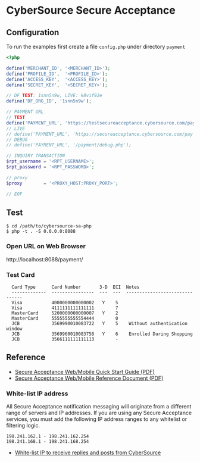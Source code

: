 CyberSource Secure Acceptance
=============================

## Configuration

To run the examples first create a file `config.php` under directory `payment`

```php
<?php

define('MERCHANT_ID', '<MERCHANT_ID>');
define('PROFILE_ID',  '<PROFILE_ID>');
define('ACCESS_KEY',  '<ACCESS_KEY>');
define('SECRET_KEY',  '<SECRET_KEY>');

// DF TEST: 1snn5n9w, LIVE: k8vif92e 
define('DF_ORG_ID', '1snn5n9w');

// PAYMENT URL
// TEST
define('PAYMENT_URL', 'https://testsecureacceptance.cybersource.com/pay');
// LIVE
// define('PAYMENT_URL', 'https://secureacceptance.cybersource.com/pay');
// DEBUG
// define('PAYMENT_URL', '/payment/debug.php');

// INQUIRY TRANSACTION
$rpt_username = '<RPT_USERNAME>';
$rpt_password = '<RPT_PASSWORD>';

// proxy
$proxy        = '<PROXY_HOST:PROXY_PORT>';

// EOF
```

## Test

```
$ cd /path/to/cybersource-sa-php
$ php -t . -S 0.0.0.0:8088
```

### Open URL on Web Browser
http://localhost:8088/payment/

### Test Card

```
  Card Type      Card Number       3-D  ECI  Notes
  -------------  ----------------  ---  ---  -------------------------------
  Visa           4000000000000002   Y    5
  Visa           4111111111111111        7
  MasterCard     5200000000000007   Y    2
  MasterCard     5555555555554444        0
  JCB            3569990010083722   Y    5    Without authentication window
  JCB            3569960010083758   Y    6    Enrolled During Shopping
  JCB            3566111111111113        -
```

## Reference

- [Secure Acceptance Web/Mobile Quick Start Guide (PDF)](https://github.com/e-payment/cybersource-secure-acceptance/blob/master/doc/Secure_Acceptance_WM_Quick_Start_Guide.pdf)
- [Secure Acceptance Web/Mobile Reference Document (PDF)](https://github.com/e-payment/cybersource-secure-acceptance/blob/master/doc/Secure_Acceptance_WM.pdf)

### White-list IP address

All Secure Acceptance notification messaging will originate from a different range of servers and IP addresses. If you are using any Secure Acceptance services, you must add the following IP address ranges to any whitelist or filtering logic.

```
198.241.162.1 - 198.241.162.254
198.241.168.1 - 198.241.168.254
```

- [White-list IP to receive replies and posts from CyberSource](https://support.cybersource.com/s/article/What-IP-addresses-should-I-add-to-my-white-list-to-receive-replies-and-posts-from-CyberSource)